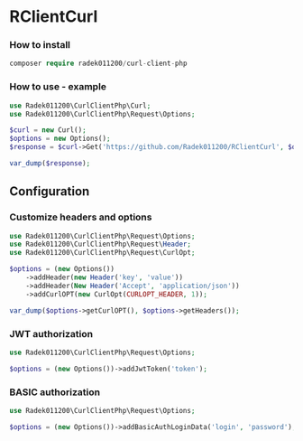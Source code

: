 # RClientCurl


### How to install
```php
composer require radek011200/curl-client-php
```

### How to use - example
```php
use Radek011200\CurlClientPhp\Curl;
use Radek011200\CurlClientPhp\Request\Options;

$curl = new Curl();
$options = new Options();
$response = $curl->Get('https://github.com/Radek011200/RClientCurl', $options);

var_dump($response);
```
## Configuration
### Customize headers and options
```php
use Radek011200\CurlClientPhp\Request\Options;
use Radek011200\CurlClientPhp\Request\Header;
use Radek011200\CurlClientPhp\Request\CurlOpt;

$options = (new Options())
    ->addHeader(new Header('key', 'value'))
    ->addHeader(New Header('Accept', 'application/json'))
    ->addCurlOPT(new CurlOpt(CURLOPT_HEADER, 1));

var_dump($options->getCurlOPT(), $options->getHeaders());
```

### JWT authorization
```php
use Radek011200\CurlClientPhp\Request\Options;

$options = (new Options())->addJwtToken('token');
```

### BASIC authorization
```php
use Radek011200\CurlClientPhp\Request\Options;

$options = (new Options())->addBasicAuthLoginData('login', 'password');
```